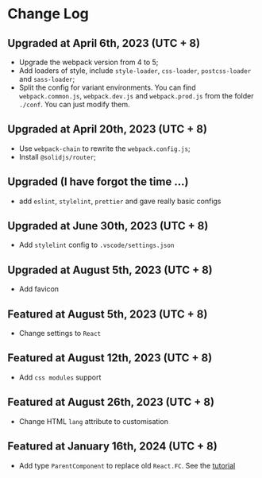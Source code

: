 # Change Log

## Upgraded at April 6th, 2023 (UTC + 8)

* Upgrade the webpack version from 4 to 5;
* Add loaders of style, include `style-loader`, `css-loader`, `postcss-loader` and `sass-loader`;
* Split the config for variant environments. You can find `webpack.common.js`, `webpack.dev.js` and `webpack.prod.js` from the folder `./conf`. You can just modify them.

## Upgraded at April 20th, 2023 (UTC + 8)

* Use `webpack-chain` to rewrite the `webpack.config.js`;
* Install `@solidjs/router`;

## Upgraded (I have forgot the time ...)

* add `eslint`, `stylelint`, `prettier` and gave really basic configs

## Upgraded at June 30th, 2023 (UTC + 8)

* Add `stylelint` config to `.vscode/settings.json`

## Upgraded at August 5th, 2023 (UTC + 8)

* Add favicon

## Featured at August 5th, 2023 (UTC + 8)

* Change settings to `React`

## Featured at August 12th, 2023 (UTC + 8)

* Add `css modules` support

## Featured at August 26th, 2023 (UTC + 8)

* Change HTML `lang` attribute to customisation

## Featured at January 16th, 2024 (UTC + 8)

* Add type `ParentComponent` to replace old `React.FC`. See the [tutorial](./src/TypeFixed.ts)

